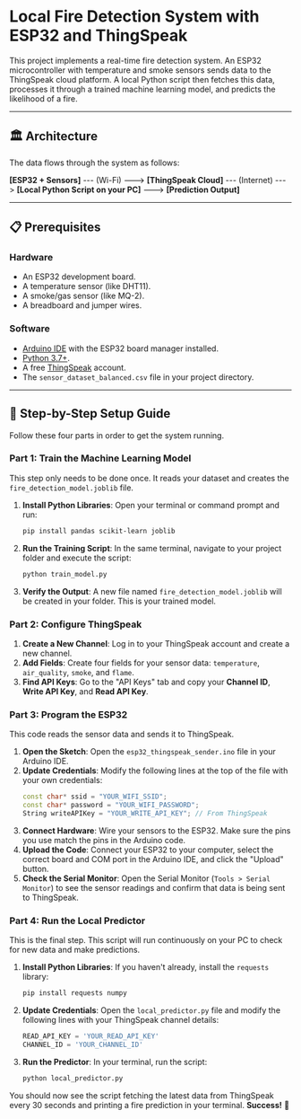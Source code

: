 # Local Fire Detection System with ESP32 and ThingSpeak

This project implements a real-time fire detection system. An ESP32 microcontroller with temperature and smoke sensors sends data to the ThingSpeak cloud platform. A local Python script then fetches this data, processes it through a trained machine learning model, and predicts the likelihood of a fire.

---

## 🏛️ Architecture

The data flows through the system as follows:

**[ESP32 + Sensors]** --- (Wi-Fi) ---> **[ThingSpeak Cloud]** --- (Internet) ---> **[Local Python Script on your PC]** ---> **[Prediction Output]**

---

## 📋 Prerequisites

### Hardware
* An ESP32 development board.
* A temperature sensor (like DHT11).
* A smoke/gas sensor (like MQ-2).
* A breadboard and jumper wires.

### Software
* [Arduino IDE](https://www.arduino.cc/en/software) with the ESP32 board manager installed.
* [Python 3.7+](https://www.python.org/downloads/).
* A free [ThingSpeak](https://thingspeak.com/) account.
* The `sensor_dataset_balanced.csv` file in your project directory.

---

## 🚀 Step-by-Step Setup Guide

Follow these four parts in order to get the system running.

### Part 1: Train the Machine Learning Model

This step only needs to be done once. It reads your dataset and creates the `fire_detection_model.joblib` file.

1.  **Install Python Libraries**: Open your terminal or command prompt and run:
    ```bash
    pip install pandas scikit-learn joblib
    ```
2.  **Run the Training Script**: In the same terminal, navigate to your project folder and execute the script:
    ```bash
    python train_model.py
    ```
3.  **Verify the Output**: A new file named `fire_detection_model.joblib` will be created in your folder. This is your trained model.

### Part 2: Configure ThingSpeak

1.  **Create a New Channel**: Log in to your ThingSpeak account and create a new channel.
2.  **Add Fields**: Create four fields for your sensor data: `temperature`, `air_quality`, `smoke`, and `flame`.
3.  **Find API Keys**: Go to the "API Keys" tab and copy your **Channel ID**, **Write API Key**, and **Read API Key**.

### Part 3: Program the ESP32

This code reads the sensor data and sends it to ThingSpeak.

1.  **Open the Sketch**: Open the `esp32_thingspeak_sender.ino` file in your Arduino IDE.
2.  **Update Credentials**: Modify the following lines at the top of the file with your own credentials:
    ```cpp
    const char* ssid = "YOUR_WIFI_SSID";
    const char* password = "YOUR_WIFI_PASSWORD";
    String writeAPIKey = "YOUR_WRITE_API_KEY"; // From ThingSpeak
    ```
3.  **Connect Hardware**: Wire your sensors to the ESP32. Make sure the pins you use match the pins in the Arduino code.
4.  **Upload the Code**: Connect your ESP32 to your computer, select the correct board and COM port in the Arduino IDE, and click the "Upload" button.
5.  **Check the Serial Monitor**: Open the Serial Monitor (`Tools > Serial Monitor`) to see the sensor readings and confirm that data is being sent to ThingSpeak.

### Part 4: Run the Local Predictor

This is the final step. This script will run continuously on your PC to check for new data and make predictions.

1.  **Install Python Libraries**: If you haven't already, install the `requests` library:
    ```bash
    pip install requests numpy
    ```
2.  **Update Credentials**: Open the `local_predictor.py` file and modify the following lines with your ThingSpeak channel details:
    ```python
    READ_API_KEY = 'YOUR_READ_API_KEY'
    CHANNEL_ID = 'YOUR_CHANNEL_ID'
    ```
3.  **Run the Predictor**: In your terminal, run the script:
    ```bash
    python local_predictor.py
    ```

You should now see the script fetching the latest data from ThingSpeak every 30 seconds and printing a fire prediction in your terminal. **Success!** 🎉
